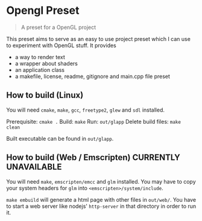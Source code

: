 # Opengl Preset

> A preset for a OpenGL project

This preset aims to serve as an easy to use project preset which I can use
to experiment with OpenGL stuff. It provides
- a way to render text
- a wrapper about shaders
- an application class
- a makefile, license, readme, gitignore and main.cpp file preset

## How to build (Linux)
You will need `cmake`, `make`, `gcc`, `freetype2`, `glew` and `sdl` installed.

Prerequisite: `cmake .`
Build: `make`
Run: `out/glapp`
Delete build files: `make clean`

Built executable can be found in `out/glapp`.

## How to build (Web / Emscripten) CURRENTLY UNAVAILABLE
You will need `make`, `emscripten/emcc` and `glm` installed.
You may have to copy your system headers for `glm` into `<emscripten>/system/include`.

`make embuild` will generate a html page with other files in `out/web/`.
You have to start a web server like nodejs' `http-server` in that directory in order to run it.

